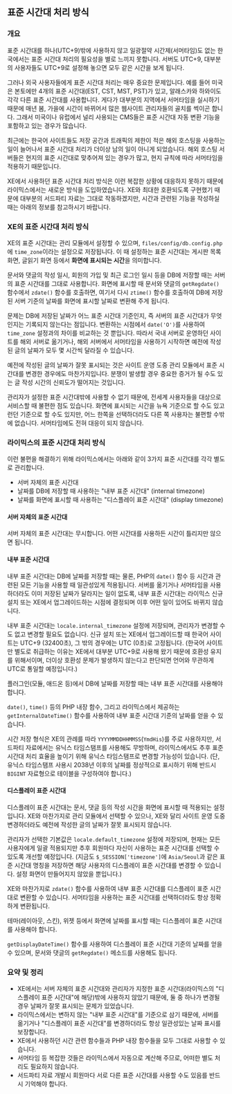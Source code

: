 표준 시간대 처리 방식
---------------------

### 개요

표준 시간대를 하나(UTC+9)밖에 사용하지 않고 일광절약 시간제(서머타임)도 없는 한국에서는
표준 시간대 처리의 필요성을 별로 느끼지 못합니다.
서버도 UTC+9, 대부분의 사용자들도 UTC+9로 설정해 놓으면 모두 같은 시간을 보게 됩니다.

그러나 외국 사용자들에게 표준 시간대 처리는 매우 중요한 문제입니다.
예를 들어 미국은 본토에만 4개의 표준 시간대(EST, CST, MST, PST)가 있고,
알래스카와 하와이도 각각 다른 표준 시간대를 사용합니다.
게다가 대부분의 지역에서 서머타임을 실시하기 때문에 매년 봄, 가을에 시간이 바뀌어서
많은 웹사이트 관리자들의 골치를 썩이곤 합니다.
그래서 미국이나 유럽에서 널리 사용되는 CMS들은 표준 시간대 자동 변환 기능을 포함하고 있는 경우가 많습니다.

최근에는 한국어 사이트들도 저장 공간과 트래픽의 제한이 적은 해외 호스팅을 사용하는 일이 늘어나서
표준 시간대 처리가 더이상 남의 일이 아니게 되었습니다.
해외 호스팅 서버들은 현지의 표준 시간대로 맞추어져 있는 경우가 많고,
현지 규칙에 따라 서머타임을 적용하기 때문입니다.

XE에서 사용하던 표준 시간대 처리 방식은 이런 복잡한 상황에 대응하지 못하기 때문에
라이믹스에서는 새로운 방식을 도입하였습니다.
XE와 최대한 호환되도록 구현했기 때문에 대부분의 서드파티 자료는 그대로 작동하겠지만,
시간과 관련된 기능을 작성하실 때는 아래의 정보를 참고하시기 바랍니다.

### XE의 표준 시간대 처리 방식

XE의 표준 시간대는 관리 모듈에서 설정할 수 있으며, `files/config/db.config.php`에 `time_zone`이라는 설정으로 저장됩니다.
이 때 설정하는 표준 시간대는 게시판 목록 화면, 글읽기 화면 등에서 **화면에 표시되는 시간**을 의미합니다.

문서와 댓글의 작성 일시, 회원의 가입 및 최근 로그인 일시 등을 DB에 저장할 때는 서버의 표준 시간대를 그대로 사용합니다.
화면에 표시할 때 문서와 댓글의 `getRegdate()` 함수에서 `zdate()` 함수를 호출하면, 여기서 다시 `ztime()` 함수를 호출하여
DB에 저장된 서버 기준의 날짜를 화면에 표시할 날짜로 변환해 주게 됩니다.

문제는 DB에 저장된 날짜가 어느 표준 시간대 기준인지, 즉 서버의 표준 시간대가 무엇인지는 기록되지 않는다는 점입니다.
변환하는 시점에서 `date('O')`를 사용하여 `time_zone` 설정과의 차이를 비교하는 것 뿐입니다.
따라서 국내 서버로 운영하던 사이트를 해외 서버로 옮기거나, 해외 서버에서 서머타임을 사용하기 시작하면
예전에 작성된 글의 날짜가 모두 몇 시간씩 달라질 수 있습니다.

예전에 작성된 글의 날짜가 잘못 표시되는 것은 사이트 운영 도중 관리 모듈에서 표준 시간대를 변경한 경우에도 마찬가지입니다.
분쟁이 발생할 경우 중요한 증거가 될 수도 있는 글 작성 시간의 신뢰도가 떨어지는 것입니다.

관리자가 설정한 표준 시간대밖에 사용할 수 없기 때문에, 전세계 사용자들을 대상으로 서비스할 때 불편한 점도 있습니다.
화면에 표시되는 시간을 뉴욕 기준으로 할 수도 있고 런던 기준으로 할 수도 있지만,
어느 한쪽을 선택하더라도 다른 쪽 사용자는 불편할 수밖에 없습니다.
서머타임에도 전혀 대응이 되지 않습니다.

### 라이믹스의 표준 시간대 처리 방식

이런 불편을 해결하기 위해 라이믹스에서는 아래와 같이 3가지 표준 시간대를 각각 별도로 관리합니다.

- 서버 자체의 표준 시간대
- 날짜를 DB에 저장할 때 사용하는 "내부 표준 시간대" (internal timezone)
- 날짜를 화면에 표시할 때 사용하는 "디스플레이 표준 시간대" (display timezone)

#### 서버 자체의 표준 시간대

서버 자체의 표준 시간대는 무시합니다. 어떤 시간대를 사용하든 시간이 틀리지만 않으면 됩니다.

#### 내부 표준 시간대

내부 표준 시간대는 DB에 날짜를 저장할 때는 물론, PHP의 `date()` 함수 등 시간과 관련된 모든 기능을 사용할 때 일관성있게 적용됩니다.
서버를 옮기거나 서머타임을 사용하더라도 이미 저장된 날짜가 달라지는 일이 없도록,
내부 표준 시간대는 라이믹스 신규 설치 또는 XE에서 업그레이드하는 시점에 결정되며
이후 어떤 일이 있어도 바뀌지 않습니다.

내부 표준 시간대는 `locale.internal_timezone` 설정에 저장되며, 관리자가 변경할 수도 없고 변경할 필요도 없습니다.
신규 설치 또는 XE에서 업그레이드할 때 한국어 사이트는 UTC+9 (32400초), 그 밖의 경우에는 UTC (0초)로 고정됩니다.
(한국어 사이트만 별도로 취급하는 이유는 XE에서 대부분 UTC+9로 사용해 왔기 때문에 호환성 유지를 위해서이며,
더이상 호환성 문제가 발생하지 않는다고 판단되면 언어와 무관하게 UTC로 통일할 예정입니다.)

플러그인(모듈, 애드온 등)에서 DB에 날짜를 저장할 때는 내부 표준 시간대를 사용해야 합니다.

`date()`, `time()` 등의 PHP 내장 함수, 그리고 라이믹스에서 제공하는 `getInternalDateTime()` 함수를 사용하여
내부 표준 시간대 기준의 날짜를 얻을 수 있습니다.

시간 저장 형식은 XE의 관례를 따라 `YYYYMMDDHHMMSS`(`YmdHis`)를 주로 사용하지만, 서드파티 자료에서는 유닉스 타임스탬프를 사용해도 무방하며,
라이믹스에서도 추후 표준 시간대 처리 효율을 높이기 위해 유닉스 타임스탬프로 변경할 가능성이 있습니다.
(단, 유닉스 타임스탬프 사용시 2038년 이후의 날짜를 정상적으로 표시하기 위해 반드시 `BIGINT` 자료형으로 테이블을 구성하여야 합니다.)

#### 디스플레이 표준 시간대

디스플레이 표준 시간대는 문서, 댓글 등의 작성 시간을 화면에 표시할 때 적용되는 설정입니다.
XE와 마찬가지로 관리 모듈에서 선택할 수 있으나,
XE와 달리 사이트 운영 도중 변경하더라도 예전에 작성한 글의 날짜가 잘못 표시되지 않습니다.

관리자가 선택한 기본값은 `locale.default_timezone` 설정에 저장되며, 현재는 모든 사용자에게 일괄 적용되지만
추후 회원마다 자신이 사용하는 표준 시간대를 선택할 수 있도록 개선할 예정입니다.
(지금도 `$_SESSION['timezone']`에 `Asia/Seoul`과 같은 표준 시간대 명칭을 저장하면 해당 사용자의 디스플레이 표준 시간대를 변경할 수 있습니다.
설정 화면이 만들어지지 않았을 뿐입니다.)

XE와 마찬가지로 `zdate()` 함수를 사용하여 내부 표준 시간대를 디스플레이 표준 시간대로 변환할 수 있습니다.
서머타임을 사용하는 표준 시간대를 선택하더라도 항상 정확하게 변환됩니다.

테마(레이아웃, 스킨), 위젯 등에서 화면에 날짜를 표시할 때는 디스플레이 표준 시간대를 사용해야 합니다.

`getDisplayDateTime()` 함수를 사용하여 디스플레이 표준 시간대 기준의 날짜를 얻을 수 있으며,
문서와 댓글의 `getRegdate()` 메소드를 사용해도 됩니다.

### 요약 및 정리

- XE에서는 서버 자체의 표준 시간대와 관리자가 지정한 표준 시간대(라이믹스의 "디스플레이 표준 시간대"에 해당)밖에 사용하지 않았기 때문에,
  둘 중 하나가 변경될 경우 날짜가 잘못 표시되는 문제가 있었습니다.
- 라이믹스에서는 변하지 않는 "내부 표준 시간대"를 기준으로 삼기 때문에,
  서버를 옮기거나 "디스플레이 표준 시간대"를 변경하더라도 항상 일관성있는 날짜 표시를 보장합니다.
- XE에서 사용하던 시간 관련 함수들과 PHP 내장 함수들을 모두 그대로 사용할 수 있습니다.
- 서머타임 등 복잡한 것들은 라이믹스에서 자동으로 계산해 주므로, 어떠한 별도 처리도 필요하지 않습니다.
- 서드파티 자료 개발시 회원마다 서로 다른 표준 시간대를 사용할 수도 있음를 반드시 기억해야 합니다.
